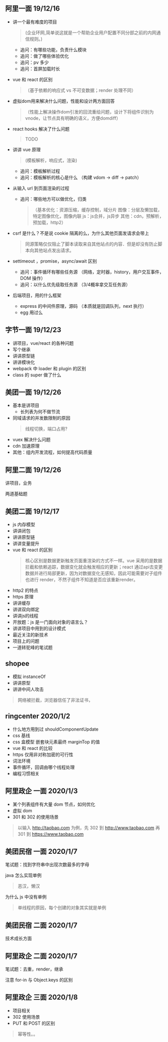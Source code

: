 ## 阿里一面 19/12/16

- 讲一个最有难度的项目
    > (企业环网,简单说这就是一个帮助企业用户配置不同分部之前的内网通信规则。)
  - 追问：有哪些功能，负责什么模块
  - 追问：做了哪些体验优化
  - 追问：pv 多少
  - 追问：首屏加载时长

- vue 和 react 的区别 
  >（基于依赖的响应式 vs 不可变数据；render 处理不同）

- 虚拟dom用来解决什么问题，性能和设计两方面回答
  > （性能上解决操作dom引发的回流重绘问题，设计下将组件识别为vnode，让节点具有明确的语义，方便domdiff）

- react hooks 解决了什么问题
  > TODO

- 讲讲 vue 原理 
  > (模板解析，响应式，渲染)
  - 追问：模板解析过程
  - 追问：模板解析的核心是什么 （构建 vdom -> diff -> patch）

- 从输入 url 到页面渲染的过程
  - 追问：哪些地方可以做优化，归类
    > （基本优化：资源压缩，缓存控制，域分片
   图像：分层及懒加载，特定图像优化，图像内联
   js：js合并，js异步
   其他：cdn，预解析，预加载，http2）

- csrf 是什么？不是说 cookie 隔离的么，为什么其他页面发请求会带上
  > 同源策略仅仅阻止了脚本读取来自其他站点的内容．但是却没有防止脚本向其他站点发出请求。

- settimeout ，promise，async/await 区别
  - 追问：事件循环有哪些任务源 （网络，定时器，history，用户交互事件，DOM 操作）
  - 追问：以什么优先级取任务源 （3/4概率拿交互任务源）

- 后端项目，用的什么框架
  - express 的中间件原理，源码 （本质就是回调队列，next 执行）
  - egg 用过么

## 字节一面 19/12/23

- 讲项目，vue/react 的各种问题
- 写个继承
- 讲讲原型链
- 讲讲模块化
- webpack 中 loader 和 plugin 的区别
- class 的 super 做了什么

## 美团一面 19/12/26

- 基本是讲项目
  - 长列表为何不做节流
- 同域请求的并发数限制的原因
  > 线程切换，端口占用?
- vuex 解决什么问题
- cdn 加速原理
- 其他：组内开发流程，如何提高代码质量

## 阿里二面 19/12/26

讲项目，业务

两道基础题

## 美团二面 19/12/17

- js 内存模型
- 讲讲闭包
- 讲讲原型链
- 讲讲变量提升
- vue 和 react 的区别
  > 核心区别是数据更新触发页面重渲染的方式不一样。vue 采用的是数据拦截和依赖追踪，数据变化就会触发相应的更新；react 通过api去变更数据并进行局部更新，因为对数据变化无感知，因此可能需要对子组件也进行 render，不然子组件不知道是否应该重新render。
- http2 的特点
- https 原理
- 讲讲缓存
- 讲讲双向绑定
- 讲讲js的线程
- 开放题：js 是一门面向对象的语言么？
- 讲讲项目中用到的设计模式
- 最近关注的新技术
- 项目上的问题
- 一道转驼峰的笔试题

## shopee 

- 模拟 instanceOf
- 讲讲原型
- 讲讲中间人攻击
> 网络被拦截，浏览器信任了非法证书，

## ringcenter 2020/1/2

- 什么地方用到过 shouldComponentUpdate 
- css 基线
- css 盒模型 嵌套块元素最终 marginTop 的值
- vue 和 react 的比较
- https 仅用非对称加密的可行性
- 词法环境
- 事件循环，回调由哪个线程处理
- 编程习惯相关

## 阿里政企 一面 2020/1/3

- 某个列表组件有大量 dom 节点，如何优化
- 虚拟 dom
- 301 和 302 的使用场景
> 以输入 http://taobao.com 为例，先 302 到 http://www.taobao.com 再 301 到 https://www.taobao.com

## 美团民宿 一面 2020/1/7

笔试题：找到字符串中出现次数最多的字母

java 怎么实现单例
> 恶汉，懒汉

为什么 js 中没有单例
> 单线程的原因，每个创建的对象其实就是单例

## 美团民宿 二面 2020/1/7

技术成长方面

## 阿里政企 二面 2020/1/7

笔试题：去重，render，继承

注意 for-in 与 Object.keys 的区别

## 阿里政企 三面 2020/1/8

- 项目相关
- 302 使用场景
- PUT 和 POST 的区别
> 幂等性。。
